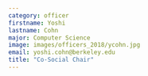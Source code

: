 ```yaml
---
category: officer
firstname: Yoshi
lastname: Cohn
major: Computer Science
image: images/officers_2018/ycohn.jpg
email: yoshi.cohn@berkeley.edu
title: "Co-Social Chair"
---
```

